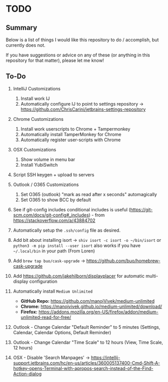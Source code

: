 # TODO

## Summary

Below is a list of things I would like this repository to do / accomplish, but currently does not.

If you have suggestions or advice on any of these (or anything in this repository for that matter), please let me know!

## To-Do

1) IntelliJ Customizations
    1) Install work IJ
    1) Automatically configure IJ to point to settings repository -> https://github.com/ChrisCarini/jetbrains-settings-repository
1) Chrome Customizations
    1) Install work userscripts to Chrome + Tampermonkey
    1) Automatically install TamperMonkey for Chrome
    1) Automatically register user-scripts with Chrome
1) OSX Customizations
    1) Show volume in menu bar
    1) Install YubiSwitch
1) Script SSH keygen + upload to servers
1) Outlook / O365 Customizations
    1) Set O365 (outlook) "mark as read after x seconds" automagically
    1) Set O365 to show BCC by default
1) See if git-config includes conditional includes is useful (https://git-scm.com/docs/git-config#_includes) - from https://stackoverflow.com/a/43884702
1) Automatically setup the `.ssh/config` file as desired.
1) Add bit about installing isort -> `shiv isort -c isort -o ~/bin/isort` or `python3 -m pip install --user isort` also works if you have `~/.local/bin` in your path (From Loren)
1) Add `brew tap buo/cask-upgrade` -> https://github.com/buo/homebrew-cask-upgrade
1) Add https://github.com/jakehilborn/displayplacer for automatic multi-display configuration

1) Automatically install `Medium Unlimited`
    - **GitHub Repo:** https://github.com/manojVivek/medium-unlimited
    - **Chrome:** https://manojvivek.github.io/medium-unlimited/download/
    - **Firefox:** https://addons.mozilla.org/en-US/firefox/addon/medium-unlimited-read-for-free/

1) Outlook - Change Calendar "Default Reminder" to 5 minutes (Settings, Calendar, Calendar Options, Default Reminder)
1) Outlook - Change Calendar "Time Scale" to 12 hours (View, Time Scale, 12 hours)

1) OSX - Disable 'Search Manpages' -> https://intellij-support.jetbrains.com/hc/en-us/articles/360005137400-Cmd-Shift-A-hotkey-opens-Terminal-with-apropos-search-instead-of-the-Find-Action-dialog